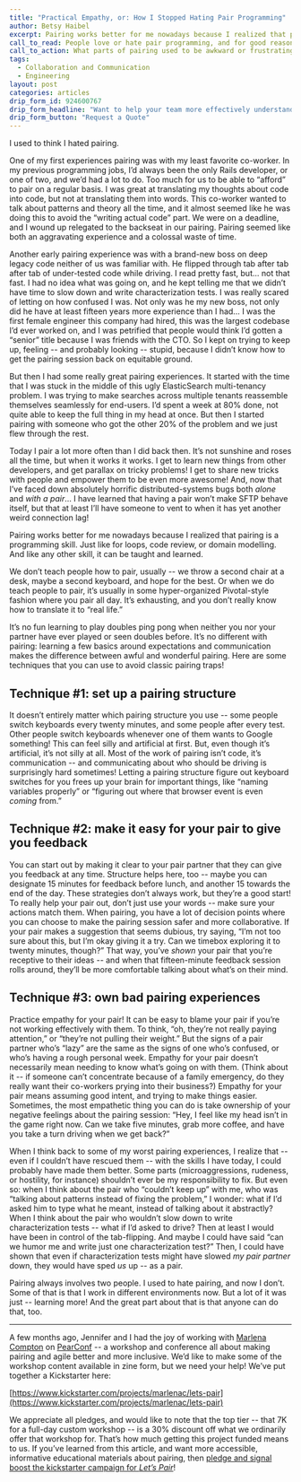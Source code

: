 ```yaml
---
title: "Practical Empathy, or: How I Stopped Hating Pair Programming"
author: Betsy Haibel
excerpt: Pairing works better for me nowadays because I realized that pairing is a programming skill. Just like for loops, code review, or domain modelling. And like any other skill, it can be taught and learned.
call_to_read: People love or hate pair programming, and for good reason! It's a tough skill!
call_to_action: What parts of pairing used to be awkward or frustrating for you? What parts still are? We'd love to hear your pairing stories, too.
tags:
  - Collaboration and Communication
  - Engineering
layout: post
categories: articles
drip_form_id: 924600767
drip_form_headline: "Want to help your team more effectively understand how differences in privilege impact how to pair? Let us know and we'll set up a time!"
drip_form_button: "Request a Quote"
---
```


I used to think I hated pairing.

One of my first experiences pairing was with my least favorite co-worker. In my previous programming jobs, I’d always been the only Rails developer, or one of two, and we’d had a lot to do. Too much for us to be able to “afford” to pair on a regular basis. I was great at translating my thoughts about code into code, but not at translating them into words. This co-worker wanted to talk about patterns and theory all the time, and it almost seemed like he was doing this to avoid the “writing actual code” part. We were on a deadline, and I wound up relegated to the backseat in our pairing. Pairing seemed like both an aggravating experience and a colossal waste of time.

Another early pairing experience was with a brand-new boss on deep legacy code neither of us was familiar with. He flipped through tab after tab after tab of under-tested code while driving. I read pretty fast, but... not that fast. I had no idea what was going on, and he kept telling me that we didn’t have time to slow down and write characterization tests. I was really scared of letting on how confused I was. Not only was he my new boss, not only did he have at least fifteen years more experience than I had… I was the first female engineer this company had hired, this was the largest codebase I’d ever worked on, and I was petrified that people would think I’d gotten a “senior” title because I was friends with the CTO. So I kept on trying to keep up, feeling -- and probably looking -- stupid, because I didn’t know how to get the pairing session back on equitable ground.

But then I had some really great pairing experiences. It started with the time that I was stuck in the middle of this ugly ElasticSearch multi-tenancy problem. I was trying to make searches across multiple tenants reassemble themselves seamlessly for end-users. I’d spent a week at 80% done, not quite able to keep the full thing in my head at once. But then I started pairing with someone who got the other 20% of the problem and we just flew through the rest.

Today I pair a lot more often than I did back then. It’s not sunshine and roses all the time, but when it works it works. I get to learn new things from other developers, and get parallax on tricky problems! I get to share new tricks with people and empower them to be even more awesome! And, now that I’ve faced down absolutely horrific distributed-systems bugs both _alone_ and _with a pair_… I have learned that having a pair won’t make SFTP behave itself, but that at least I’ll have someone to vent to when it has yet another weird connection lag!

Pairing works better for me nowadays because I realized that pairing is a programming skill. Just like for loops, code review, or domain modelling. And like any other skill, it can be taught and learned.

We don’t teach people how to pair, usually -- we throw a second chair at a desk, maybe a second keyboard, and hope for the best. Or when we do teach people to pair, it’s usually in some hyper-organized Pivotal-style fashion where you pair all day. It’s exhausting, and you don’t really know how to translate it to “real life.”

It’s no fun learning to play doubles ping pong when neither you nor your partner have ever played or seen doubles before. It’s no different with pairing: learning a few basics around expectations and communication makes the difference between awful and wonderful pairing. Here are some techniques that you can use to avoid classic pairing traps!

## Technique #1: set up a pairing structure

It doesn’t entirely matter which pairing structure you use -- some people switch keyboards every twenty minutes, and some people after every test. Other people switch keyboards whenever one of them wants to Google something! This can feel silly and artificial at first. But, even though it’s artificial, it’s not silly at all. Most of the work of pairing isn’t code, it’s communication -- and communicating about who should be driving is surprisingly hard sometimes! Letting a pairing structure figure out keyboard switches for you frees up your brain for important things, like “naming variables properly” or “figuring out where that browser event is even _coming_ from.”

## Technique #2: make it easy for your pair to give you feedback

You can start out by making it clear to your pair partner that they can give you feedback at any time. Structure helps here, too -- maybe you can designate 15 minutes for feedback before lunch, and another 15 towards the end of the day. These strategies don’t always work, but they’re a good start! To really help your pair out, don’t just use your words -- make sure your actions match them. When pairing, you have a lot of decision points where you can choose to make the pairing session safer and more collaborative. If your pair makes a suggestion that seems dubious, try saying, “I’m not too sure about this, but I’m okay giving it a try. Can we timebox exploring it to twenty minutes, though?” That way, you’ve _shown_ your pair that you’re receptive to their ideas -- and when that fifteen-minute feedback session rolls around, they’ll be more comfortable talking about what’s on their mind.

## Technique #3: own bad pairing experiences

Practice empathy for your pair! It can be easy to blame your pair if you’re not working effectively with them. To think, “oh, they’re not really paying attention,” or “they’re not pulling their weight.” But the signs of a pair partner who’s “lazy” are the same as the signs of one who’s confused, or who’s having a rough personal week. Empathy for your pair doesn’t necessarily mean needing to know what’s going on with them. (Think about it -- if someone can’t concentrate because of a family emergency, do they really want their co-workers prying into their business?) Empathy for your pair means assuming good intent, and trying to make things easier. Sometimes, the most empathetic thing you can do is take ownership of your negative feelings about the pairing session: “Hey, I feel like my head isn’t in the game right now. Can we take five minutes, grab more coffee, and have you take a turn driving when we get back?”

When I think back to some of my worst pairing experiences, I realize that -- even if I couldn’t have rescued them -- with the skills I have today, I could probably have made them better. Some parts (microaggressions, rudeness, or hostility, for instance) shouldn’t ever be my responsibility to fix. But even so: when I think about the pair who “couldn’t keep up” with me, who was “talking about patterns instead of fixing the problem,” I wonder: what if I’d asked him to type what he meant, instead of talking about it abstractly? When I think about the pair who wouldn’t slow down to write characterization tests -- what if I’d asked to drive? Then at least I would have been in control of the tab-flipping. And maybe I could have said “can we humor me and write just one characterization test?” Then, I could have shown that even if characterization tests might have slowed _my pair partner_ down, they would have sped _us_ up -- as a pair.

Pairing always involves two people. I used to hate pairing, and now I don’t. Some of that is that I work in different environments now. But a lot of it was just -- learning more! And the great part about that is that anyone can do that, too.

---

A few months ago, Jennifer and I had the joy of working with [Marlena Compton](https://twitter.com/marlenac) on [PearConf](https://twitter.com/pearconf) -- a workshop and conference all about making pairing and agile better and more inclusive. We’d like to make some of the workshop content available in zine form, but we need your help! We’ve put together a Kickstarter here:

[https://www.kickstarter.com/projects/marlenac/lets-pair](https://www.kickstarter.com/projects/marlenac/lets-pair)

We appreciate all pledges, and would like to note that the top tier -- that 7K for a full-day custom workshop -- is a 30% discount off what we ordinarily offer that workshop for. That’s how much getting this project funded means to us. If you’ve learned from this article, and want more accessible, informative educational materials about pairing, then [pledge and signal boost the kickstarter campaign for _Let’s Pair_](https://www.kickstarter.com/projects/marlenac/lets-pair)!

